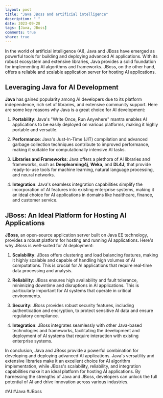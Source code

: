 ```yaml
---
layout: post
title: "Java JBoss and artificial intelligence"
description: " "
date: 2023-09-28
tags: [Java, JBoss]
comments: true
share: true
---
```


In the world of artificial intelligence (AI), Java and JBoss have emerged as powerful tools for building and deploying advanced AI applications. With its robust ecosystem and extensive libraries, Java provides a solid foundation for implementing AI algorithms and frameworks. JBoss, on the other hand, offers a reliable and scalable application server for hosting AI applications.

## Leveraging Java for AI Development

**Java** has gained popularity among AI developers due to its platform independence, rich set of libraries, and extensive community support. Here are some key reasons why Java is a great choice for AI development:

1. **Portability**: Java's "Write Once, Run Anywhere" mantra enables AI applications to be easily deployed on various platforms, making it highly portable and versatile.

2. **Performance**: Java's Just-In-Time (JIT) compilation and advanced garbage collection techniques contribute to improved performance, making it suitable for computationally intensive AI tasks.

3. **Libraries and Frameworks**: Java offers a plethora of AI libraries and frameworks, such as **Deeplearning4j**, **Weka**, and **DL4J**, that provide ready-to-use tools for machine learning, natural language processing, and neural networks.

4. **Integration**: Java's seamless integration capabilities simplify the incorporation of AI features into existing enterprise systems, making it an ideal choice for AI applications in domains like healthcare, finance, and customer service.

## JBoss: An Ideal Platform for Hosting AI Applications

**JBoss**, an open-source application server built on Java EE technology, provides a robust platform for hosting and running AI applications. Here's why JBoss is well-suited for AI deployment:

1. **Scalability**: JBoss offers clustering and load balancing features, making it highly scalable and capable of handling high volumes of AI computations. This is crucial for AI applications that require real-time data processing and analysis.

2. **Reliability**: JBoss ensures high availability and fault tolerance, minimizing downtime and disruptions in AI applications. This is particularly important for AI systems that operate in critical environments.

3. **Security**: JBoss provides robust security features, including authentication and encryption, to protect sensitive AI data and ensure regulatory compliance.

4. **Integration**: JBoss integrates seamlessly with other Java-based technologies and frameworks, facilitating the development and deployment of AI systems that require interaction with existing enterprise systems.

In conclusion, Java and JBoss provide a powerful combination for developing and deploying advanced AI applications. Java's versatility and extensive libraries make it an excellent choice for AI algorithm implementation, while JBoss's scalability, reliability, and integration capabilities make it an ideal platform for hosting AI applications. By harnessing the strengths of Java and JBoss, developers can unlock the full potential of AI and drive innovation across various industries.

#AI #Java #JBoss